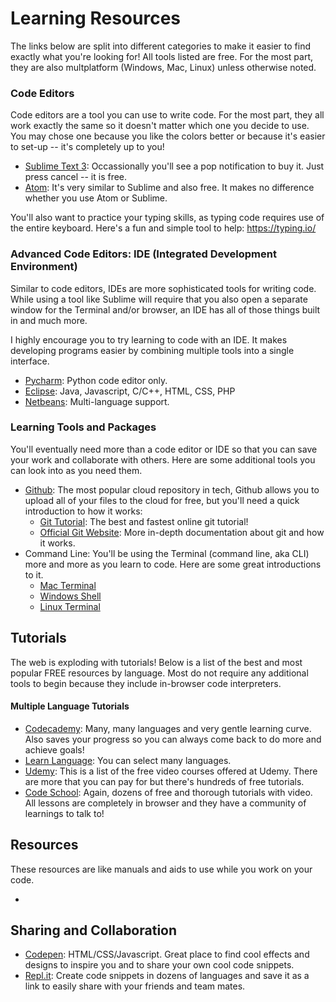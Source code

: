 # Learning Resources
The links below are split into different categories to make it easier to find exactly what you're looking for! All tools listed are free. For the most part, they are also multplatform (Windows, Mac, Linux) unless otherwise noted.

### Code Editors
Code editors are a tool you can use to write code. For the most part, they all work exactly the same so it doesn't matter which one you decide to use. You may chose one because you like the colors better or because it's easier to set-up -- it's completely up to you!

- [Sublime Text 3](https://sublimetext.com/3/): Occassionally you'll see a pop notification to buy it. Just press cancel -- it is free.
- [Atom](https://atom.io): It's very similar to Sublime and also free. It makes no difference whether you use Atom or Sublime.

You'll also want to practice your typing skills, as typing code requires use of the entire keyboard. Here's a fun and simple tool to help: https://typing.io/

### Advanced Code Editors: IDE (Integrated Development Environment)
Similar to code editors, IDEs are more sophisticated tools for writing code. While using a tool like Sublime will require that you also open a separate window for the Terminal and/or browser, an IDE has all of those things built in and much more.

I highly encourage you to try learning to code with an IDE. It makes developing programs easier by combining multiple tools into a single interface.

- [Pycharm](https://www.jetbrains.com/pycharm/download): Python code editor only.
- [Eclipse](https://www.eclipse.org/downloads/eclipse-packages): Java, Javascript, C/C++, HTML, CSS, PHP
- [Netbeans](https://netbeans.org/downloads/): Multi-language support.

### Learning Tools and Packages
You'll eventually need more than a code editor or IDE so that you can save your work and collaborate with others. Here are some additional tools you can look into as you need them.
- [Github](https://github.com): The most popular cloud repository in tech, Github allows you to upload all of your files to the cloud for free, but you'll need a quick introduction to how it works: 
  * [Git Tutorial](https://try.github.io/levels/1/challenges/1): The best and fastest online git tutorial!
  * [Official Git Website](https://git-scm.com/docs/gittutorial): More in-depth documentation about git and how it works.
- Command Line: You'll be using the Terminal (command line, aka CLI) more and more as you learn to code. Here are some great introductions to it.
  * [Mac Terminal](http://blog.teamtreehouse.com/introduction-to-the-mac-os-x-command-line)
  * [Windows Shell](http://www.makeuseof.com/tag/a-beginners-guide-to-the-windows-command-line/)
  * [Linux Terminal](https://www.udacity.com/course/linux-command-line-basics--ud595)
  

## Tutorials
The web is exploding with tutorials! Below is a list of the best and most popular FREE resources by language. Most do not require any additional tools to begin because they include in-browser code interpreters.

#### Multiple Language Tutorials
- [Codecademy](https://www.codecademy.com/learn): Many, many languages and very gentle learning curve. Also saves your progress so you can always come back to do more and achieve goals!
- [Learn Language](http://www.learnpython.org/): You can select many languages.
- [Udemy](https://www.udemy.com/courses/search/?ref=home&src=ukw&q=free): This is a list of the free video courses offered at Udemy. There are more that you can pay for but there's hundreds of free tutorials.
- [Code School](https://www.codeschool.com/): Again, dozens of free and thorough tutorials with video. All lessons are completely in browser and they have a community of learnings to talk to!

## Resources
These resources are like manuals and aids to use while you work on your code. 

-  

## Sharing and Collaboration
- [Codepen](https://codepen.io): HTML/CSS/Javascript. Great place to find cool effects and designs to inspire you and to share your own cool code snippets.
- [Repl.it](https://repl.it): Create code snippets in dozens of languages and save it as a link to easily share with your friends and team mates.

